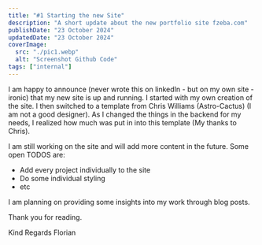 ```yaml
---
title: "#1 Starting the new Site"
description: "A short update about the new portfolio site fzeba.com"
publishDate: "23 October 2024"
updatedDate: "23 October 2024"
coverImage:
  src: "./pic1.webp"
  alt: "Screenshot Github Code"
tags: ["internal"]
---
```


I am happy to announce (never wrote this on linkedIn - but on my own site - ironic) that my new site is up and running. I started with my own creation of the site. I then switched to a template from Chris Williams (Astro-Cactus) (I am not a good designer). As I changed the things in the backend for my needs, I realized how much was put in into this template (My thanks to Chris).

I am still working on the site and will add more content in the future. Some open TODOS are:

- Add every project individually to the site
- Do some individual styling
- etc

I am planning on providing some insights into my work through blog posts.

Thank you for reading.

Kind Regards
Florian
